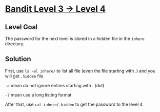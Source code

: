 # [Bandit Level 3 → Level 4](https://overthewire.org/wargames/bandit/bandit4.html)
## Level Goal

The password for the next level is stored in a hidden file in the `inhere` directory.

## Solution

First, use `ls -al inhere/` to list all file (even the file starting with .) and you will get `.hidden` file

`-a` mean do not ignore entries starting with . (dot)

`-l` mean use a long listing format

After that, use `cat inhere/.hidden` to get the password to the level 4
